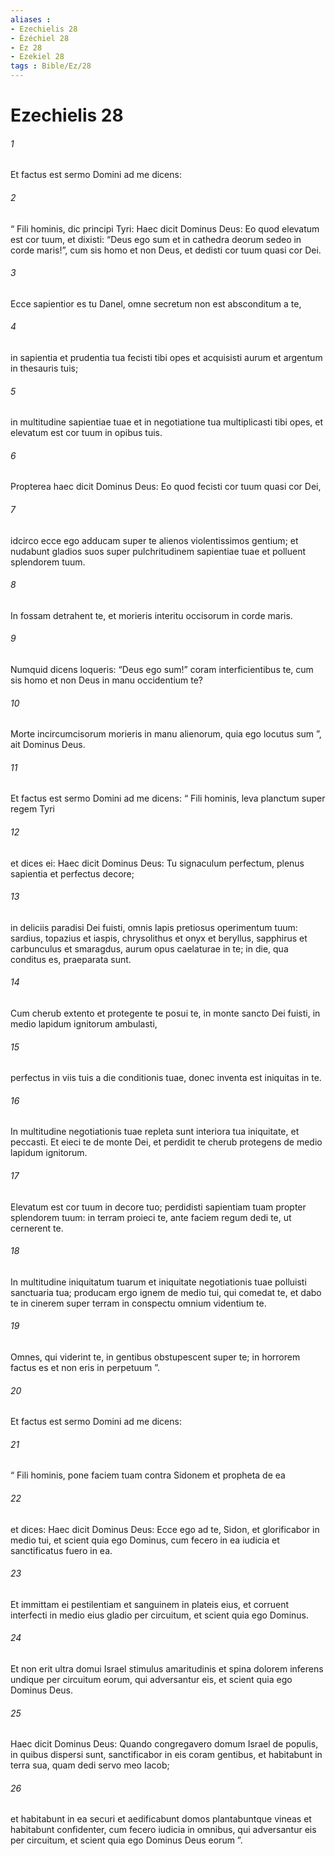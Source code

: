 ```yaml
---
aliases : 
- Ezechielis 28
- Ézéchiel 28
- Ez 28
- Ezekiel 28
tags : Bible/Ez/28
---
```


# Ezechielis 28

###### 1
Et factus est sermo Domini ad me dicens: 
###### 2
“ Fili hominis, dic principi Tyri: Haec dicit Dominus Deus: Eo quod elevatum est cor tuum, et dixisti: “Deus ego sum et in cathedra deorum sedeo in corde maris!”, cum sis homo et non Deus, et dedisti cor tuum quasi cor Dei.
###### 3
Ecce sapientior es tu Danel, omne secretum non est absconditum a te,
###### 4
in sapientia et prudentia tua fecisti tibi opes et acquisisti aurum et argentum in thesauris tuis;
###### 5
in multitudine sapientiae tuae et in negotiatione tua multiplicasti tibi opes, et elevatum est cor tuum in opibus tuis.
###### 6
Propterea haec dicit Dominus Deus: Eo quod fecisti cor tuum quasi cor Dei,
###### 7
idcirco ecce ego adducam super te alienos violentissimos gentium; et nudabunt gladios suos super pulchritudinem sapientiae tuae et polluent splendorem tuum.
###### 8
In fossam detrahent te, et morieris interitu occisorum in corde maris.
###### 9
Numquid dicens loqueris: “Deus ego sum!” coram interficientibus te, cum sis homo et non Deus in manu occidentium te?
###### 10
Morte incircumcisorum morieris in manu alienorum, quia ego locutus sum ”, ait Dominus Deus.
###### 11
Et factus est sermo Domini ad me dicens: “ Fili hominis, leva planctum super regem Tyri 
###### 12
et dices ei: Haec dicit Dominus Deus: Tu signaculum perfectum, plenus sapientia et perfectus decore;
###### 13
in deliciis paradisi Dei fuisti, omnis lapis pretiosus operimentum tuum: sardius, topazius et iaspis, chrysolithus et onyx et beryllus, sapphirus et carbunculus et smaragdus, aurum opus caelaturae in te; in die, qua conditus es, praeparata sunt.
###### 14
Cum cherub extento et protegente te posui te, in monte sancto Dei fuisti, in medio lapidum ignitorum ambulasti,
###### 15
perfectus in viis tuis a die conditionis tuae, donec inventa est iniquitas in te.
###### 16
In multitudine negotiationis tuae repleta sunt interiora tua iniquitate, et peccasti. Et eieci te de monte Dei, et perdidit te cherub protegens de medio lapidum ignitorum.
###### 17
Elevatum est cor tuum in decore tuo; perdidisti sapientiam tuam propter splendorem tuum: in terram proieci te, ante faciem regum dedi te, ut cernerent te.
###### 18
In multitudine iniquitatum tuarum et iniquitate negotiationis tuae polluisti sanctuaria tua; producam ergo ignem de medio tui, qui comedat te, et dabo te in cinerem super terram in conspectu omnium videntium te.
###### 19
Omnes, qui viderint te, in gentibus obstupescent super te; in horrorem factus es et non eris in perpetuum ”.
###### 20
Et factus est sermo Domini ad me dicens: 
###### 21
“ Fili hominis, pone faciem tuam contra Sidonem et propheta de ea 
###### 22
et dices: Haec dicit Dominus Deus: Ecce ego ad te, Sidon, et glorificabor in medio tui, et scient quia ego Dominus, cum fecero in ea iudicia et sanctificatus fuero in ea.
###### 23
Et immittam ei pestilentiam et sanguinem in plateis eius, et corruent interfecti in medio eius gladio per circuitum, et scient quia ego Dominus.
###### 24
Et non erit ultra domui Israel stimulus amaritudinis et spina dolorem inferens undique per circuitum eorum, qui adversantur eis, et scient quia ego Dominus Deus.
###### 25
Haec dicit Dominus Deus: Quando congregavero domum Israel de populis, in quibus dispersi sunt, sanctificabor in eis coram gentibus, et habitabunt in terra sua, quam dedi servo meo Iacob; 
###### 26
et habitabunt in ea securi et aedificabunt domos plantabuntque vineas et habitabunt confidenter, cum fecero iudicia in omnibus, qui adversantur eis per circuitum, et scient quia ego Dominus Deus eorum ”.
